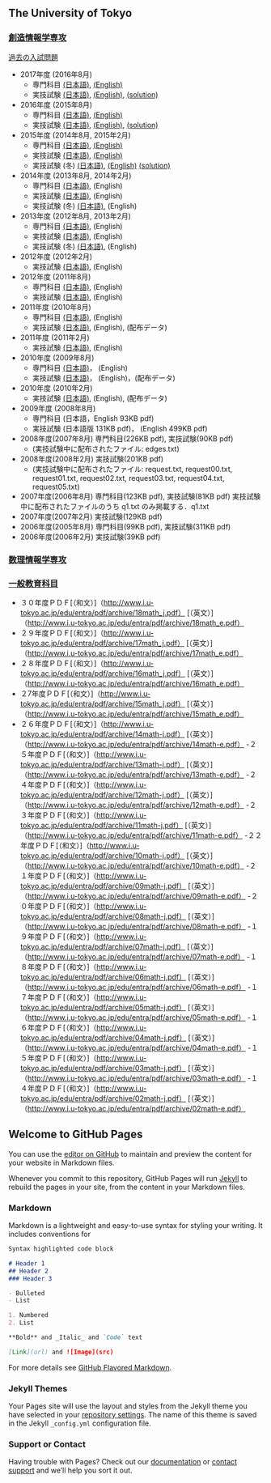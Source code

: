 ## The University of Tokyo

### [創造情報学専攻](http://www.i.u-tokyo.ac.jp/edu/course/ci/members.shtml)  
[過去の入試問題](http://www.i.u-tokyo.ac.jp/edu/course/ci/admission.shtml)
- 2017年度 (2016年8月)
    + 専門科目 [(日本語)](http://www.i.u-tokyo.ac.jp/edu/course/ci/pdf/2016-8-exam.pdf), 
              [(English)](http://www.i.u-tokyo.ac.jp/edu/course/ci/pdf/2016-8-exam-en.pdf)
    + 実技試験 [(日本語)](http://www.i.u-tokyo.ac.jp/edu/course/ci/pdf/2016-8-program.pdf), 
              [(English)](http://www.i.u-tokyo.ac.jp/edu/course/ci/pdf/2016-8-program-en.pdf),
              [(solution)](http://nbviewer.jupyter.org/github/chengzhongkai/past_exam/blob/master/2016-8-program.ipynb)
- 2016年度 (2015年8月)
    + 専門科目 [(日本語)](http://www.i.u-tokyo.ac.jp/edu/course/ci/pdf/2015-8-exam.pdf), 
               [(English)](http://www.i.u-tokyo.ac.jp/edu/course/ci/pdf/2015-8-exam-en.pdf)
    + 実技試験 [(日本語)](http://www.i.u-tokyo.ac.jp/edu/course/ci/pdf/2015-8-program.pdf), 
               [(English)](http://www.i.u-tokyo.ac.jp/edu/course/ci/pdf/2015-8-program-en.pdf),
              [(solution)](http://nbviewer.jupyter.org/github/chengzhongkai/past_exam/blob/master/2015-8-program.ipynb)
- 2015年度 (2014年8月, 2015年2月)
    + 専門科目 [(日本語)](), [(English)]()
    + 実技試験 [(日本語)](http://www.i.u-tokyo.ac.jp/edu/course/ci/pdf/2014-8-program.pdf), 
                  [(English)](http://www.i.u-tokyo.ac.jp/edu/course/ci/pdf/2014-8-program-en.pdf)
    + 実技試験 (冬) [(日本語)](http://www.i.u-tokyo.ac.jp/edu/course/ci/pdf/2015-2-program.pdf),
                      [(English)](http://www.i.u-tokyo.ac.jp/edu/course/ci/pdf/2015-2-program-en.pdf)
                      [(solution)](http://nbviewer.jupyter.org/github/chengzhongkai/past_exam/blob/master/2015-2-program.ipynb)
- 2014年度 (2013年8月, 2014年2月)
    + 専門科目 [(日本語)](), (English)
    + 実技試験 [(日本語)](), (English)
    + 実技試験 (冬) [(日本語)](), (English)
- 2013年度 (2012年8月, 2013年2月)
    + 専門科目 [(日本語)](), (English)
    + 実技試験 [(日本語)](), (English)
    + 実技試験 (冬) [(日本語)](), (English)
- 2012年度 (2012年2月)
    + 実技試験 [(日本語)](), (English)
- 2012年度 (2011年8月)
    + 専門科目 [(日本語)](), (English)
    + 実技試験 [(日本語)](), (English)
- 2011年度 (2010年8月)
    + 専門科目 [(日本語)](), (English)
    + 実技試験 [(日本語)](), (English), (配布データ)
- 2011年度 (2011年2月)
    + 実技試験 [(日本語)](), (English)
- 2010年度 (2009年8月)
    + 専門科目 [(日本語)]()， (English)
    + 実技試験 [(日本語)]()， (English)，(配布データ)
- 2010年度 (2010年2月)
    + 実技試験 [(日本語)](), (English), (配布データ)
- 2009年度 (2008年8月)
    + 専門科目 (日本語，English 93KB pdf)
    + 実技試験 (日本語版 131KB pdf)， (English 499KB pdf) 
- 2008年度(2007年8月) 専門科目(226KB pdf), 実技試験(90KB pdf) 
    + (実技試験中に配布されたファイル: edges.txt)
- 2008年度(2008年2月) 実技試験(201KB pdf) 
    + (実技試験中に配布されたファイル: request.txt, request00.txt, request01.txt, request02.txt, request03.txt, request04.txt, request05.txt)
- 2007年度(2006年8月) 専門科目(123KB pdf), 実技試験(81KB pdf) 実技試験中に配布されたファイルのうち q1.txt のみ掲載する．q1.txt
- 2007年度(2007年2月) 実技試験(129KB pdf)
- 2006年度(2005年8月) 専門科目(99KB pdf), 実技試験(311KB pdf)
- 2006年度(2006年2月) 実技試験(39KB pdf)


### [数理情報学専攻](http://www.i.u-tokyo.ac.jp/edu/course/mi/admission.shtml)

### [一般教育科目](http://www.i.u-tokyo.ac.jp/edu/entra/examarchive.shtml)

- ３０年度ＰＤＦ[（和文）]（http://www.i.u-tokyo.ac.jp/edu/entra/pdf/archive/18math_j.pdf）
[（英文）]（http://www.i.u-tokyo.ac.jp/edu/entra/pdf/archive/18math_e.pdf）
- ２９年度ＰＤＦ[（和文）]（http://www.i.u-tokyo.ac.jp/edu/entra/pdf/archive/17math_j.pdf）
[（英文）]（http://www.i.u-tokyo.ac.jp/edu/entra/pdf/archive/17math_e.pdf）
- ２８年度ＰＤＦ[（和文）]（http://www.i.u-tokyo.ac.jp/edu/entra/pdf/archive/16math_j.pdf）
[（英文）]（http://www.i.u-tokyo.ac.jp/edu/entra/pdf/archive/16math_e.pdf）
- ２7年度ＰＤＦ[（和文）]（http://www.i.u-tokyo.ac.jp/edu/entra/pdf/archive/15math_j.pdf）
[（英文）]（http://www.i.u-tokyo.ac.jp/edu/entra/pdf/archive/15math_e.pdf）
- ２６年度ＰＤＦ[（和文）]（http://www.i.u-tokyo.ac.jp/edu/entra/pdf/archive/14math-j.pdf）
[（英文）]（http://www.i.u-tokyo.ac.jp/edu/entra/pdf/archive/14math-e.pdf）
-２５年度ＰＤＦ[（和文）]（http://www.i.u-tokyo.ac.jp/edu/entra/pdf/archive/13math-j.pdf）
[（英文）]（http://www.i.u-tokyo.ac.jp/edu/entra/pdf/archive/13math-e.pdf）
-２４年度ＰＤＦ[（和文）]（http://www.i.u-tokyo.ac.jp/edu/entra/pdf/archive/12math-j.pdf）
[（英文）]（http://www.i.u-tokyo.ac.jp/edu/entra/pdf/archive/12math-e.pdf）
-２３年度ＰＤＦ[（和文）]（http://www.i.u-tokyo.ac.jp/edu/entra/pdf/archive/11math-j.pdf）
[（英文）]（http://www.i.u-tokyo.ac.jp/edu/entra/pdf/archive/11math-e.pdf）
-２２年度ＰＤＦ[（和文）]（http://www.i.u-tokyo.ac.jp/edu/entra/pdf/archive/10math-j.pdf）
[（英文）]（http://www.i.u-tokyo.ac.jp/edu/entra/pdf/archive/10math-e.pdf）
-２１年度ＰＤＦ[（和文）]（http://www.i.u-tokyo.ac.jp/edu/entra/pdf/archive/09math-j.pdf）
[（英文）]（http://www.i.u-tokyo.ac.jp/edu/entra/pdf/archive/09math-e.pdf）
-２０年度ＰＤＦ[（和文）]（http://www.i.u-tokyo.ac.jp/edu/entra/pdf/archive/08math-j.pdf）
[（英文）]（http://www.i.u-tokyo.ac.jp/edu/entra/pdf/archive/08math-e.pdf）
-１９年度ＰＤＦ[（和文）]（http://www.i.u-tokyo.ac.jp/edu/entra/pdf/archive/07math-j.pdf）
[（英文）]（http://www.i.u-tokyo.ac.jp/edu/entra/pdf/archive/07math-e.pdf）
-１８年度ＰＤＦ[（和文）]（http://www.i.u-tokyo.ac.jp/edu/entra/pdf/archive/06math-j.pdf）
[（英文）]（http://www.i.u-tokyo.ac.jp/edu/entra/pdf/archive/06math-e.pdf）
-１７年度ＰＤＦ[（和文）]（http://www.i.u-tokyo.ac.jp/edu/entra/pdf/archive/05math-j.pdf）
[（英文）]（http://www.i.u-tokyo.ac.jp/edu/entra/pdf/archive/05math-e.pdf）
-１６年度ＰＤＦ[（和文）]（http://www.i.u-tokyo.ac.jp/edu/entra/pdf/archive/04math-j.pdf）
[（英文）]（http://www.i.u-tokyo.ac.jp/edu/entra/pdf/archive/04math-e.pdf）
-１５年度ＰＤＦ[（和文）]（http://www.i.u-tokyo.ac.jp/edu/entra/pdf/archive/03math-j.pdf）
[（英文）]（http://www.i.u-tokyo.ac.jp/edu/entra/pdf/archive/03math-e.pdf）
-１４年度ＰＤＦ[（和文）]（http://www.i.u-tokyo.ac.jp/edu/entra/pdf/archive/02math-j.pdf）
[（英文）]（http://www.i.u-tokyo.ac.jp/edu/entra/pdf/archive/02math-e.pdf）


## Welcome to GitHub Pages

You can use the [editor on GitHub](https://github.com/chengzhongkai/past_exam/edit/master/README.md) to maintain and preview the content for your website in Markdown files.

Whenever you commit to this repository, GitHub Pages will run [Jekyll](https://jekyllrb.com/) to rebuild the pages in your site, from the content in your Markdown files.

### Markdown

Markdown is a lightweight and easy-to-use syntax for styling your writing. It includes conventions for

```markdown
Syntax highlighted code block

# Header 1
## Header 2
### Header 3

- Bulleted
- List

1. Numbered
2. List

**Bold** and _Italic_ and `Code` text

[Link](url) and ![Image](src)
```

For more details see [GitHub Flavored Markdown](https://guides.github.com/features/mastering-markdown/).

### Jekyll Themes

Your Pages site will use the layout and styles from the Jekyll theme you have selected in your [repository settings](https://github.com/chengzhongkai/past_exam/settings). The name of this theme is saved in the Jekyll `_config.yml` configuration file.

### Support or Contact

Having trouble with Pages? Check out our [documentation](https://help.github.com/categories/github-pages-basics/) or [contact support](https://github.com/contact) and we’ll help you sort it out.
